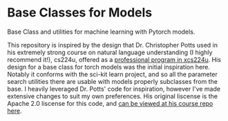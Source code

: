 # Base Classes for Models
Base Class and utilities for machine learning with Pytorch models.

This repository is inspired by the design that Dr. Christopher Potts used in his 
extremely strong course on natural language understanding (I highly recommend it!),
cs224u, offered as a <a href='https://online.stanford.edu/courses/xcs224u-natural-language-understanding'>professional program in xcs224u</a>. His 
design for a base class for torch models was the initial inspiration here. Notably
it conforms with the sci-kit learn project, and so all the parameter search 
utilities there are usable with models properly subclasses from the base. I heavily
leveraged Dr. Potts' code for inspiration, however I've made extensive changes to
suit my own preferences. His original liscense is the Apache 2.0 liscense for this
code, and <a href='https://github.com/cgpotts/cs224u'>can be viewed at his course repo here</a>.
